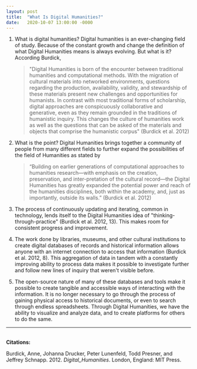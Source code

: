 ```yaml
---
layout: post
title:  "What Is Digital Humanities?"
date:   2020-10-07 13:00:00 -0000
---
```

1. What is digital humanities? Digital humanities is an ever-changing field of study. Because of the constant growth and change the definition of what Digital Humanities means is always evolving. But what is it? According Burdick,

   > "Digital Humanities is born of the encounter between traditional humanities and computational methods. With the migration of cultural materials into networked environments, questions regarding the production, availability, validity, and stewardship of these materials present new challenges and opportunities for humanists. In contrast with most traditional forms of scholarship, digital approaches are conspicuously collaborative and generative, even as they remain grounded in the traditions of humanistic inquiry. This changes the culture of humanities work as well as the questions that can be asked of the materials and objects that comprise the humanistic corpus" (Burdick et al. 2012)

2. What is the point? Digital Humanities brings together a community of people from many different fields to further expand the possibilities of the field of Humanities as stated by

   > “Building on earlier generations of computational approaches to humanities research—with emphasis on the creation, preservation, and inter-pretation of the cultural record—the Digital Humanities has greatly expanded the potential power and reach of the humanities disciplines, both within the academy, and, just as importantly, outside its walls.” (Burdick et al. 2012)

3.  The process of continuously updating and iterating, common in technology, lends itself to the Digital Humanities idea of "thinking-through-practice" (Burdick et al. 2012, 13). This makes room for consistent progress and improvement.

4. The work done by libraries, museums, and other cultural institutions to create digital databases of records and historical information allows anyone with an internet connection to access that information (Burdick et al. 2012, 8). This aggregation of data in tandem with a constantly improving ability to process data makes it possible to investigate further and follow new lines of inquiry that weren't visible before.

5. The open-source nature of many of these databases and tools make it possible to create tangible and accessible ways of interacting with the information. It is no longer necessary to go through the process of gaining physical access to historical documents, or even to search through endless spreadsheets. Through Digital Humanities, we have the ability to visualize and analyze data, and to create platforms for others to do the same.<br>

---

<br>**Citations:**

Burdick, Anne, Johanna Drucker, Peter Lunenfeld, Todd Presner, and Jeffrey Schnapp. 2012. *Digital_Humanities*. London, England: MIT Press.
